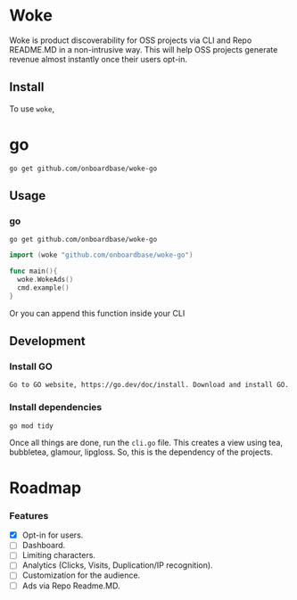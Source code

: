 <div align=“center”>

# Woke

Woke is product discoverability for OSS projects via CLI and Repo README.MD in a non-intrusive way. This will help OSS projects generate revenue almost instantly once their users opt-in. 

</div>

## Install

To use `woke`,


# go
```
go get github.com/onboardbase/woke-go
```

## Usage

### go 
`go get github.com/onboardbase/woke-go`

```go
import (woke "github.com/onboardbase/woke-go")

func main(){
  woke.WokeAds()
  cmd.example()
}
```
Or you can append this function inside your CLI

## Development

### Install GO

```
Go to GO website, https://go.dev/doc/install. Download and install GO.
```

### Install dependencies 

```
go mod tidy
```

Once all things are done, run the `cli.go` file. This creates a view using tea, bubbletea, glamour, lipgloss. So, this is the dependency of the projects.


# Roadmap

### Features

- [x] Opt-in for users.
- [ ] Dashboard.
- [ ] Limiting characters.
- [ ] Analytics (Clicks, Visits, Duplication/IP recognition).
- [ ] Customization for the audience. 
- [ ] Ads via Repo Readme.MD.
